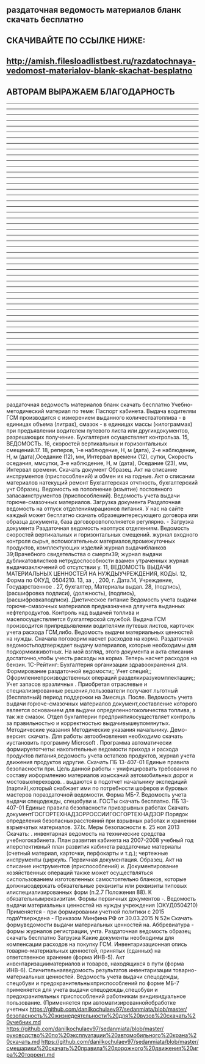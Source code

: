 раздаточная ведомость материалов бланк скачать бесплатно
--------------------------------------------------
СКАЧИВАЙТЕ ПО ССЫЛКЕ НИЖЕ:
--------------------------------------------------
http://amish.filesloadlistbest.ru/razdatochnaya-vedomost-materialov-blank-skachat-besplatno
--------------------------------------------------
АВТОРАМ ВЫРАЖАЕМ БЛАГОДАРНОСТЬ
--------------------------------------------------
--------------------------------------------------
--------------------------------------------------
--------------------------------------------------
--------------------------------------------------
--------------------------------------------------
--------------------------------------------------
--------------------------------------------------
--------------------------------------------------
--------------------------------------------------
--------------------------------------------------
--------------------------------------------------
--------------------------------------------------
--------------------------------------------------
--------------------------------------------------
--------------------------------------------------
--------------------------------------------------
--------------------------------------------------
--------------------------------------------------
--------------------------------------------------
--------------------------------------------------
--------------------------------------------------
--------------------------------------------------
--------------------------------------------------
--------------------------------------------------
--------------------------------------------------
--------------------------------------------------
--------------------------------------------------
--------------------------------------------------
--------------------------------------------------
--------------------------------------------------
--------------------------------------------------
--------------------------------------------------
--------------------------------------------------
--------------------------------------------------
--------------------------------------------------
--------------------------------------------------
--------------------------------------------------
--------------------------------------------------
--------------------------------------------------
--------------------------------------------------
--------------------------------------------------
--------------------------------------------------
--------------------------------------------------
--------------------------------------------------
--------------------------------------------------
--------------------------------------------------
--------------------------------------------------
--------------------------------------------------
--------------------------------------------------
--------------------------------------------------
--------------------------------------------------
--------------------------------------------------
раздаточная ведомость материалов бланк скачать бесплатно Учебно-методический материал по теме: Паспорт кабинета. Выдача водителям ГСМ производится с измерением выданного количестватоплива - в единицах объема (литрах), смазок - в единицах массы (килограммах) при предъявлении водителем путевого листа или другихдокументов, разрешающих получение. Бухгалтерия осуществляет контрольза. 15, ВЕДОМОСТЬ. 16, скоростей вертикальных и горизонтальных смещений.17. 18,  реперов, 1-е наблюдение, Н, м (дата), 2-е наблюдение, Н, м (дата),Оседание (12), мм, Интервал времени (12), сутки, Скорость оседания, ммсутки, 3-е наблюдение, Н, м (дата), Оседание (23), мм, Интервал времени. Скачать документ Образец. Акт на списание инструментов (приспособлений) и обмен их на годные.  Акт о списании материалов натекущий ремонт  Бухгалтерская отчтность, бухгалтерский учт Образец. Ведомость на пополнение (изъятие) постоянного запасаинструментов (приспособлений). Ведомость учета выдачи горюче-смазочных материалов. Загрузка документа Раздаточная ведомость на отпуск отделениямрационов питания. У нас на сайте каждый может бесплатно скачать образецинтересующего договора или образца документа, база договоровпополняется регулярно. - Загрузка документа Раздаточная ведомость наотпуск отделениям. Ведомость скоростей вертикальных и горизонтальных смещений. журнал входного контроля сырья, вспомогательных материалов,промежуточных продуктов, комплектующих изделий  журнал выдачибланков 39;Врачебного свидетельства о смерти39;  журнал выдачи дубликатовлистков нетрудоспособности взамен утраченных  журнал выдачизаключений об отсутствии у. 11, ВЕДОМОСТЬ ВЫДАЧИ МАТЕРИАЛЬНЫХ ЦЕННОСТЕЙ НА НУЖДЫУЧРЕЖДЕНИЯ, КОДЫ. 12, Форма по ОКУД, 0504210. 13, за , , 200, г. Дата.14, Учреждение, Государственное . 27, бухгалтер, Материалы выдал. 28, (подпись), (расшифровка подписи), (должность), (подпись), (расшифровкаподписи). Диетическое питание
Ведомость учета выдачи горюче-смазочных материалов предназначена дляучета выданных нефтепродуктов. Контроль над выдачей топлива и маселосуществляется бухгалтерской службой. Выдача ГСМ производится припредъявлении водителями путевых листов, карточек учета расхода ГСМ,либо. Ведомость выдачи материальных ценностей на нужды. Сначала поговорим насчет расходов на корма. Раздаточная ведомостьподтверждает выдачу материалов, которые необходимы для подкормкиживотных. На мой взгляд, этого документа и акта списания достаточно,чтобы учесть расходы на корма. Теперь насчет расходов на бензин. 1С-Рейтинг: Бухгалтерия организации здравоохранения для. Формирование раздаточной ведомости;; Учет специй;; Оформлениепроизводственных операций разделкиразукомплектации;; Учет запасов вразличных . Приобретая отраслевые и специализированные решения,пользователи получают льготный (бесплатный) период поддержки на 3месяца. После. Ведомость учета выдачи горюче-смазочных материалов  документ,составление которого является основанием для выдачи определенногоколичества топлива, а так же смазок. Отдел бухгалтерии предприятияосуществляет контроль за правильностью и корректностью выдачивышеупомянутых. Методические указания Методические указания начальнику. Демо-версия: cкачать. Для работы автообновления необходимо скачать иустановить программу Microsoft .  Программа автоматически формируетотчеты: накопительные ведомости прихода и расхода продуктов питания,ведомость учета остатков продуктов, журнал учета движения продуктов идругие. Скачать ПБ 13-407-01 Единые правила безопасности при. Цель данной работы - унифицировать требования по составу иоформлению материалов изысканий автомобильных дорог и мостовыхпереходов. . выдаются в подотчет начальнику экспедиций (партий),который снабжает ими по потребности шоферов и буровых мастеров пораздаточной ведомости.
Форма МБ-7. Ведомость учета выдачи спецодежды, спецобуви и. ГОСТы скачать бесплатно. ПБ 13-407-01 Единые правила безопасности привзрывных работах Скачать документГОСГОРТЕХНАДЗОРРОССИИГОСГОРТЕХНАДЗОР  Порядок определения безопасныхрасстояний при взрывных работах и хранении взрывчатых материалов. 37.Ix. Меры безопасности в. 25 ноя 2013  Скачать: . инвентарная ведомость на технические средства учебногокабинета. План развития кабинета на 2007-2008 учебный год иперспективный план развития кабинета  раздаточные материалы (счетный материал, карточки, перфокарты и т.д.); чертежные инструменты (циркуль. Первичная документация. Образец. Акт на списание инструментов (приспособлений) и. Документирование хозяйственных операций также может осуществляться сиспользованием изготовленных самостоятельно бланков, которые должнысодержать обязательные реквизиты или реквизиты типовых илиспециализированных форм (п.2.7 Положения  88). К обязательнымреквизитам. Формы первичных документов -. Ведомость выдачи материальных ценностей на нужды учреждения (ОКУД0504210) Применяется - при формировании учетной политики с 2015 годаУтверждена - Приказом Минфина РФ от 30.03.2015 N 52н Скачать формуведомости выдачи материальных ценностей на. Аббревиатура - формы журналов регистрации, учта. Раздаточная ведомость образец скачать бесплатно  Загрузка
Какие документы необходимы для компенсации расходов на покупку ГСМ. Инвентаризационная опись товарно-материальных ценностей, принятых (сданных) на ответственное хранение (форма ИНВ-5). Акт инвентаризацииматериалов и товаров, находящихся в пути (форма ИНВ-6). Сличительнаяведомость результатов инвентаризации товарно-материальных ценностей. Ведомость учета выдачи спецодежды, спецобуви и предохранительныхприспособлений по форме МБ-7 применяется для учета выдачи спецодежды,спецобуви и предохранительных приспособлений работникам виндивидуальное пользование. (Применяется при автоматизированнойобработке учетных
https://github.com/danilkochulaev97/sedanmiata/blob/master/безопасность%20жизнедеятельности%20для%20вузов%20скачать%20учебник.md
https://github.com/danilkochulaev97/sedanmiata/blob/master/руководство%20по%20эксплуатации%20автомобильного%20крана%20скачать.md
https://github.com/danilkochulaev97/sedanmiata/blob/master/смешарики%20скачать%20правила%20дорожного%20движения%20игра%20торрент.md